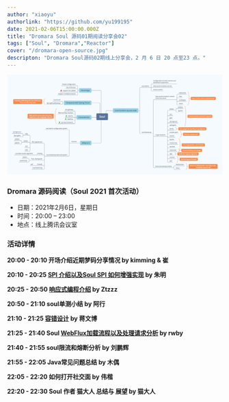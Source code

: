 ```yaml
---
author: "xiaoyu"
authorlink: "https://github.com/yu199195"
date: 2021-02-06T15:00:00.000Z
title: "Dromara Soul 源码01期阅读分享会02"	
tags: ["Soul", "Dromara","Reactor"]
cover: "/dromara-open-source.jpg"
descripton: "Dromara Soul源码02期线上分享会，2 月 6 日 20 点至23 点。"
---
```


![Dromara 线上活动](soul-xmind.png)

### Dromara 源码阅读（Soul 2021 首次活动）

- 日期：2021年2月6日，星期日
- 时间：20:00 – 23:00
- 地点：线上腾讯会议室

### 活动详情

**20:00 - 20:10 开场介绍近期梦码分享情况 by kimming & 崔**

**20:10 - 20:25 [SPI 介绍以及Soul SPI 如何增强实现](https://blog.csdn.net/zm469568595/article/details/113362044) by 朱明**

**20:25 - 20:50 [响应式编程介绍](https://zhoutzzz.com/archives/xiang-ying-shi-bian-cheng-reactiveprogramming) by Ztzzz**

**20:50 - 21:10 soul单测小结 by 阿行**

**21:10 - 21:25 [容错设计](http://icyfenix.cn/distribution/traffic-management/failure.html) by 蒋文博**

**21:25 - 21:40 Soul [WebFlux加载流程以及处理请求分析](https://blog.csdn.net/u012180773?t=1) by rwby**

**21:40 - 21:55 soul限流和熔断分析 by 刘鹏辉**

**21:55 - 22:05 Java常见问题总结 by 木偶**

**22:05 - 22:20 如何打开社交面 by 伟楷**

**22:20 - 22:30 Soul 作者 猫大人 总结与 展望 by 猫大人**
